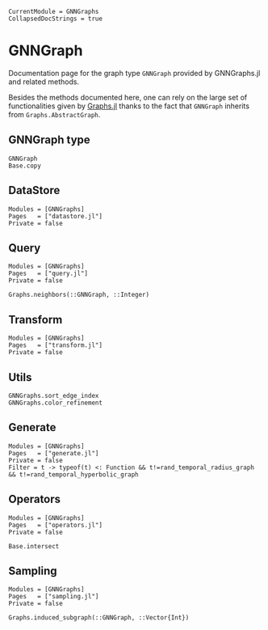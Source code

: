 ```@meta
CurrentModule = GNNGraphs
CollapsedDocStrings = true
```

# GNNGraph

Documentation page for the graph type `GNNGraph` provided by GNNGraphs.jl and related methods. 

Besides the methods documented here, one can rely on the large set of functionalities
given by [Graphs.jl](https://github.com/JuliaGraphs/Graphs.jl) thanks to the fact
that `GNNGraph` inherits from `Graphs.AbstractGraph`.


## GNNGraph type

```@docs
GNNGraph
Base.copy
```

## DataStore

```@autodocs
Modules = [GNNGraphs]
Pages   = ["datastore.jl"]
Private = false
```

## Query

```@autodocs
Modules = [GNNGraphs]
Pages   = ["query.jl"]
Private = false
```

```@docs
Graphs.neighbors(::GNNGraph, ::Integer)
```

## Transform

```@autodocs
Modules = [GNNGraphs]
Pages   = ["transform.jl"]
Private = false
```

## Utils

```@docs
GNNGraphs.sort_edge_index
GNNGraphs.color_refinement
``` 

## Generate

```@autodocs
Modules = [GNNGraphs]
Pages   = ["generate.jl"]
Private = false
Filter = t -> typeof(t) <: Function && t!=rand_temporal_radius_graph && t!=rand_temporal_hyperbolic_graph

```

## Operators

```@autodocs
Modules = [GNNGraphs]
Pages   = ["operators.jl"]
Private = false
```

```@docs
Base.intersect
```

## Sampling 

```@autodocs
Modules = [GNNGraphs]
Pages   = ["sampling.jl"]
Private = false
```

```@docs
Graphs.induced_subgraph(::GNNGraph, ::Vector{Int})
```